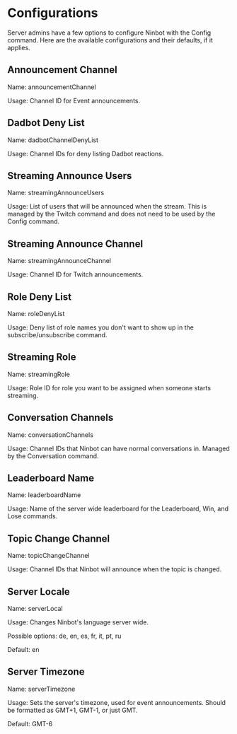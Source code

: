 # Configurations

Server admins have a few options to configure Ninbot with the Config command. Here are the available configurations and their defaults, if it applies.

## Announcement Channel
Name: announcementChannel

Usage: Channel ID for Event announcements.

## Dadbot Deny List
Name: dadbotChannelDenyList

Usage: Channel IDs for deny listing Dadbot reactions.

## Streaming Announce Users
Name: streamingAnnounceUsers

Usage: List of users that will be announced when the stream. This is managed by the Twitch command and does not need to be used by the Config command.

## Streaming Announce Channel
Name: streamingAnnounceChannel

Usage: Channel ID for Twitch announcements.

## Role Deny List
Name: roleDenyList

Usage: Deny list of role names you don't want to show up in the subscribe/unsubscribe command.

## Streaming Role
Name: streamingRole

Usage: Role ID for role you want to be assigned when someone starts streaming.

## Conversation Channels
Name: conversationChannels

Usage: Channel IDs that Ninbot can have normal conversations in. Managed by the Conversation command.

## Leaderboard Name
Name: leaderboardName

Usage: Name of the server wide leaderboard for the Leaderboard, Win, and Lose commands.

## Topic Change Channel
Name: topicChangeChannel

Usage: Channel IDs that Ninbot will announce when the topic is changed.

## Server Locale
Name: serverLocal

Usage: Changes Ninbot's language server wide.

Possible options: de, en, es, fr, it, pt, ru

Default: en

## Server Timezone
Name: serverTimezone

Usage: Sets the server's timezone, used for event announcements. Should be formatted as GMT+1, GMT-1, or just GMT.

Default: GMT-6